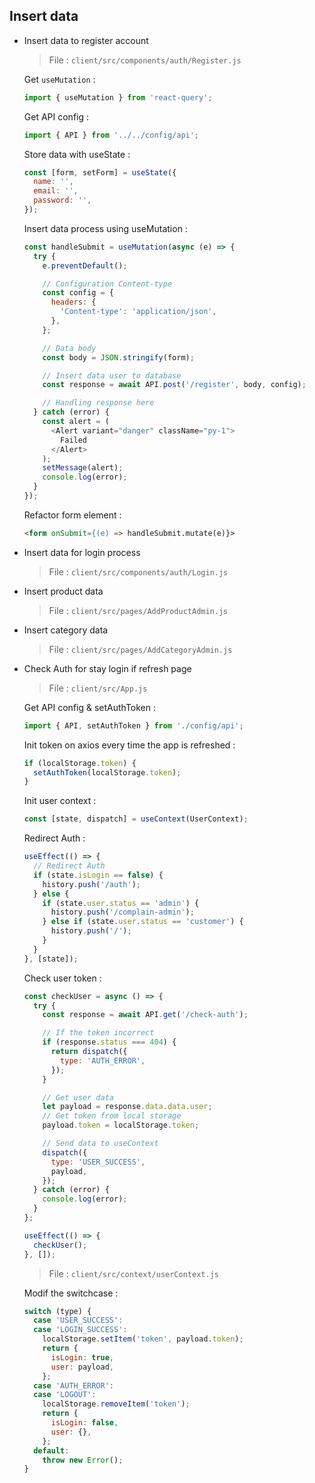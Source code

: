 ## Insert data

- Insert data to register account

  > File : `client/src/components/auth/Register.js`

  Get `useMutation` :

  ```javascript
  import { useMutation } from 'react-query';
  ```

  Get API config :

  ```javascript
  import { API } from '../../config/api';
  ```

  Store data with useState :

  ```javascript
  const [form, setForm] = useState({
    name: '',
    email: '',
    password: '',
  });
  ```

  Insert data process using useMutation :

  ```javascript
  const handleSubmit = useMutation(async (e) => {
    try {
      e.preventDefault();

      // Configuration Content-type
      const config = {
        headers: {
          'Content-type': 'application/json',
        },
      };

      // Data body
      const body = JSON.stringify(form);

      // Insert data user to database
      const response = await API.post('/register', body, config);

      // Handling response here
    } catch (error) {
      const alert = (
        <Alert variant="danger" className="py-1">
          Failed
        </Alert>
      );
      setMessage(alert);
      console.log(error);
    }
  });
  ```

  Refactor form element :

  ```html
  <form onSubmit={(e) => handleSubmit.mutate(e)}>
  ```

- Insert data for login process

  > File : `client/src/components/auth/Login.js`

- Insert product data

  > File : `client/src/pages/AddProductAdmin.js`

- Insert category data

  > File : `client/src/pages/AddCategoryAdmin.js`

* Check Auth for stay login if refresh page

  > File : `client/src/App.js`

  Get API config & setAuthToken :

  ```javascript
  import { API, setAuthToken } from './config/api';
  ```

  Init token on axios every time the app is refreshed :

  ```javascript
  if (localStorage.token) {
    setAuthToken(localStorage.token);
  }
  ```

  Init user context :

  ```javascript
  const [state, dispatch] = useContext(UserContext);
  ```

  Redirect Auth :

  ```javascript
  useEffect(() => {
    // Redirect Auth
    if (state.isLogin == false) {
      history.push('/auth');
    } else {
      if (state.user.status == 'admin') {
        history.push('/complain-admin');
      } else if (state.user.status == 'customer') {
        history.push('/');
      }
    }
  }, [state]);
  ```

  Check user token :

  ```javascript
  const checkUser = async () => {
    try {
      const response = await API.get('/check-auth');

      // If the token incorrect
      if (response.status === 404) {
        return dispatch({
          type: 'AUTH_ERROR',
        });
      }

      // Get user data
      let payload = response.data.data.user;
      // Get token from local storage
      payload.token = localStorage.token;

      // Send data to useContext
      dispatch({
        type: 'USER_SUCCESS',
        payload,
      });
    } catch (error) {
      console.log(error);
    }
  };

  useEffect(() => {
    checkUser();
  }, []);
  ```

  > File : `client/src/context/userContext.js`

  Modif the switchcase :

  ```javascript
  switch (type) {
    case 'USER_SUCCESS':
    case 'LOGIN_SUCCESS':
      localStorage.setItem('token', payload.token);
      return {
        isLogin: true,
        user: payload,
      };
    case 'AUTH_ERROR':
    case 'LOGOUT':
      localStorage.removeItem('token');
      return {
        isLogin: false,
        user: {},
      };
    default:
      throw new Error();
  }
  ```
